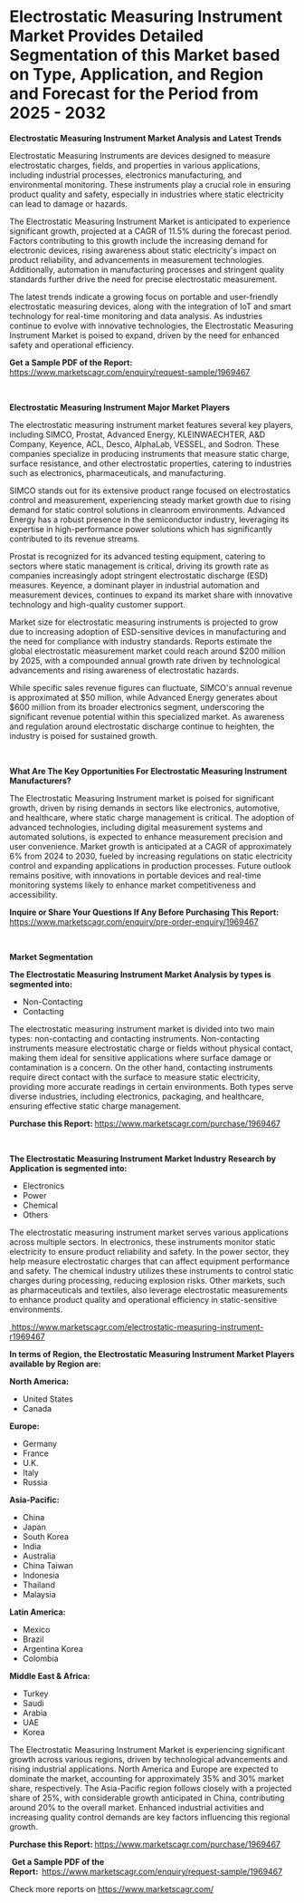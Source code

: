 <p><h1>Electrostatic Measuring Instrument Market Provides Detailed Segmentation of this Market based on Type, Application, and Region and Forecast for the Period from 2025 - 2032</h1></p><p><strong>Electrostatic Measuring Instrument Market Analysis and Latest Trends</strong></p>
<p><p>Electrostatic Measuring Instruments are devices designed to measure electrostatic charges, fields, and properties in various applications, including industrial processes, electronics manufacturing, and environmental monitoring. These instruments play a crucial role in ensuring product quality and safety, especially in industries where static electricity can lead to damage or hazards.</p><p>The Electrostatic Measuring Instrument Market is anticipated to experience significant growth, projected at a CAGR of 11.5% during the forecast period. Factors contributing to this growth include the increasing demand for electronic devices, rising awareness about static electricity's impact on product reliability, and advancements in measurement technologies. Additionally, automation in manufacturing processes and stringent quality standards further drive the need for precise electrostatic measurement.</p><p>The latest trends indicate a growing focus on portable and user-friendly electrostatic measuring devices, along with the integration of IoT and smart technology for real-time monitoring and data analysis. As industries continue to evolve with innovative technologies, the Electrostatic Measuring Instrument Market is poised to expand, driven by the need for enhanced safety and operational efficiency.</p></p>
<p><strong>Get a Sample PDF of the Report:&nbsp;</strong> <a href="https://www.marketscagr.com/enquiry/request-sample/1969467?utm_campaign=1944&utm_medium=2&utm_source=Github&utm_content=ia&utm_term=20022025&utm_id=electrostatic-measuring-instrument">https://www.marketscagr.com/enquiry/request-sample/1969467</a></p>
<p>&nbsp;</p>
<p><strong>Electrostatic Measuring Instrument Major Market Players</strong></p>
<p><p>The electrostatic measuring instrument market features several key players, including SIMCO, Prostat, Advanced Energy, KLEINWAECHTER, A&D Company, Keyence, ACL, Desco, AlphaLab, VESSEL, and Sodron. These companies specialize in producing instruments that measure static charge, surface resistance, and other electrostatic properties, catering to industries such as electronics, pharmaceuticals, and manufacturing.</p><p>SIMCO stands out for its extensive product range focused on electrostatics control and measurement, experiencing steady market growth due to rising demand for static control solutions in cleanroom environments. Advanced Energy has a robust presence in the semiconductor industry, leveraging its expertise in high-performance power solutions which has significantly contributed to its revenue streams. </p><p>Prostat is recognized for its advanced testing equipment, catering to sectors where static management is critical, driving its growth rate as companies increasingly adopt stringent electrostatic discharge (ESD) measures. Keyence, a dominant player in industrial automation and measurement devices, continues to expand its market share with innovative technology and high-quality customer support.</p><p>Market size for electrostatic measuring instruments is projected to grow due to increasing adoption of ESD-sensitive devices in manufacturing and the need for compliance with industry standards. Reports estimate the global electrostatic measurement market could reach around $200 million by 2025, with a compounded annual growth rate driven by technological advancements and rising awareness of electrostatic hazards.</p><p>While specific sales revenue figures can fluctuate, SIMCO's annual revenue is approximated at $50 million, while Advanced Energy generates about $600 million from its broader electronics segment, underscoring the significant revenue potential within this specialized market. As awareness and regulation around electrostatic discharge continue to heighten, the industry is poised for sustained growth.</p></p>
<p>&nbsp;</p>
<p><strong>What Are The Key Opportunities For Electrostatic Measuring Instrument Manufacturers?</strong></p>
<p><p>The Electrostatic Measuring Instrument market is poised for significant growth, driven by rising demands in sectors like electronics, automotive, and healthcare, where static charge management is critical. The adoption of advanced technologies, including digital measurement systems and automated solutions, is expected to enhance measurement precision and user convenience. Market growth is anticipated at a CAGR of approximately 6% from 2024 to 2030, fueled by increasing regulations on static electricity control and expanding applications in production processes. Future outlook remains positive, with innovations in portable devices and real-time monitoring systems likely to enhance market competitiveness and accessibility.</p></p>
<p><strong>Inquire or Share Your Questions If Any Before Purchasing This Report:</strong> <a href="https://www.marketscagr.com/enquiry/pre-order-enquiry/1969467?utm_campaign=1944&utm_medium=2&utm_source=Github&utm_content=ia&utm_term=20022025&utm_id=electrostatic-measuring-instrument">https://www.marketscagr.com/enquiry/pre-order-enquiry/1969467</a></p>
<p>&nbsp;</p>
<p><strong>Market Segmentation</strong></p>
<p><strong>The Electrostatic Measuring Instrument Market Analysis by types is segmented into:</strong></p>
<p><ul><li>Non-Contacting</li><li>Contacting</li></ul></p>
<p><p>The electrostatic measuring instrument market is divided into two main types: non-contacting and contacting instruments. Non-contacting instruments measure electrostatic charge or fields without physical contact, making them ideal for sensitive applications where surface damage or contamination is a concern. On the other hand, contacting instruments require direct contact with the surface to measure static electricity, providing more accurate readings in certain environments. Both types serve diverse industries, including electronics, packaging, and healthcare, ensuring effective static charge management.</p></p>
<p><strong>Purchase this Report:&nbsp;</strong><a href="https://www.marketscagr.com/purchase/1969467?utm_campaign=1944&utm_medium=2&utm_source=Github&utm_content=ia&utm_term=20022025&utm_id=electrostatic-measuring-instrument">https://www.marketscagr.com/purchase/1969467</a></p>
<p>&nbsp;</p>
<p><strong>The Electrostatic Measuring Instrument Market Industry Research by Application is segmented into:</strong></p>
<p><ul><li>Electronics</li><li>Power</li><li>Chemical</li><li>Others</li></ul></p>
<p><p>The electrostatic measuring instrument market serves various applications across multiple sectors. In electronics, these instruments monitor static electricity to ensure product reliability and safety. In the power sector, they help measure electrostatic charges that can affect equipment performance and safety. The chemical industry utilizes these instruments to control static charges during processing, reducing explosion risks. Other markets, such as pharmaceuticals and textiles, also leverage electrostatic measurements to enhance product quality and operational efficiency in static-sensitive environments.</p></p>
<p><a href="https://www.marketscagr.com/electrostatic-measuring-instrument-r1969467?utm_campaign=1944&utm_medium=2&utm_source=Github&utm_content=ia&utm_term=20022025&utm_id=electrostatic-measuring-instrument">&nbsp;https://www.marketscagr.com/electrostatic-measuring-instrument-r1969467</a></p>
<p><strong>In terms of Region, the Electrostatic Measuring Instrument Market Players available by Region are:</strong></p>
<p>
    <p> <strong> North America: </strong>
        <ul>
            <li>United States</li>
            <li>Canada</li>
        </ul>
        </p> 
    <p> <strong> Europe: </strong>
        <ul>
            <li>Germany</li>
            <li>France</li>
            <li>U.K.</li>
            <li>Italy</li>
            <li>Russia</li>
        </ul>
        </p> 
    <p> <strong> Asia-Pacific: </strong>
        <ul>
            <li>China</li>
            <li>Japan</li>
            <li>South Korea</li>
            <li>India</li>
            <li>Australia</li>
            <li>China Taiwan</li>
            <li>Indonesia</li>
            <li>Thailand</li>
            <li>Malaysia</li>
        </ul>
        </p> 
    <p> <strong> Latin America: </strong>
        <ul>
            <li>Mexico</li>
            <li>Brazil</li>
            <li>Argentina Korea</li>
            <li>Colombia</li>
        </ul>
        </p> 
    <p> <strong> Middle East & Africa: </strong>
        <ul>
            <li>Turkey</li>
            <li>Saudi</li>
            <li>Arabia</li>
            <li>UAE</li>
            <li>Korea</li>
        </ul>
    </p>
    </p>
<p><p>The Electrostatic Measuring Instrument Market is experiencing significant growth across various regions, driven by technological advancements and rising industrial applications. North America and Europe are expected to dominate the market, accounting for approximately 35% and 30% market share, respectively. The Asia-Pacific region follows closely with a projected share of 25%, with considerable growth anticipated in China, contributing around 20% to the overall market. Enhanced industrial activities and increasing quality control demands are key factors influencing this regional growth.</p></p>
<p><strong>Purchase this Report: </strong><a href="https://www.marketscagr.com/purchase/1969467?utm_campaign=1944&utm_medium=2&utm_source=Github&utm_content=ia&utm_term=20022025&utm_id=electrostatic-measuring-instrument">https://www.marketscagr.com/purchase/1969467</a></p>
<p>&nbsp;<strong>Get a Sample PDF of the Report:&nbsp;&nbsp;</strong><a href="https://www.marketscagr.com/enquiry/request-sample/1969467?utm_campaign=1944&utm_medium=2&utm_source=Github&utm_content=ia&utm_term=20022025&utm_id=electrostatic-measuring-instrument">https://www.marketscagr.com/enquiry/request-sample/1969467</a></p>
<p><strong></strong></p>
<p>Check more reports on <a href="https://www.marketscagr.com/?utm_campaign=1944&utm_medium=2&utm_source=Github&utm_content=ia&utm_term=20022025&utm_id=electrostatic-measuring-instrument">https://www.marketscagr.com/</a></p>